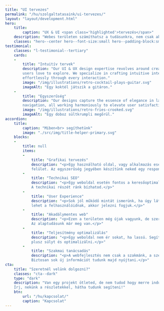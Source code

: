 ```yaml
---
title: "UI tervezes"
permalink: "/hu/szolgaltatasaink/ui-tervezes/"
layout: "layout/development.html"
hero:
    title:
        caption: "UX & UI <span class='highlighted'>tervezés</span>"
    description: "Webes területen számíthatsz a tudásunkra, nem csak akkor, ha kódot kell írni."
    classes: "hero--center hero--font-size:small hero--padding-block:small"
testimonial:
    classes: "l-testimonial--tertiary"
    cards:
    -
        title: "Intuitív tervek"
        description: "Our UI & UX design expertise revolves around creating digital spaces that
        users love to explore. We specialize in crafting intuitive interfaces that guide users
        effortlessly through every interaction."
        image: "/img/illustrations/retro-cocktail-plays-guitar.svg"
        imageAlt: "Egy koktél játszik a gitáron."
    -
        title: "Egyszerűség"
        description: "Our designs capture the essence of elegance in layouts and simplicity in
        navigation, all working harmoniously to elevate user satisfaction."
        image: "/img/illustrations/retro-fries-crooked.svg"
        imageAlt: "Egy doboz sültkrumpli megőrül."
accordion:
    title:
        caption: "Miben<br> segíthetünk"
        image: "./src/img/title-helper-primary.svg"
    blocks:
    -
        title: null
        items:
        -
            title: "Grafikai tervezés"
            description: "<p>Egy használható oldal, vagy alkalmazás esetén lényeges a jó felhasználói
            felület. Az egyszerűség jegyében készítünk neked egy responsive megoldást.</p>"
        -
            title: "Technikai SEO"
            description: "<p>Egy weboldal esetén fontos a keresőoptimalizálás.
            A technikai részét ránk bízhatod.</p>"
        -
            title: "User Experience"
            description: "<p>Sok jól működő mintát ismerünk, ha úgy látjuk, hogy valamivel gondja
            lehet a felhasználóidnak, akkor jelezni fogjuk.</p>"
        -
            title: "Akadálymentes web"
            description: "<p>Ezen a területen még újak vagyunk, de szeretnénk a jövőben sokat fejlődni.
            Az alaptudásunk már meg van.</p>"
        -
            title: "Teljesítmény optimalizálás"
            description: "<p>Egy weboldal nem ér sokat, ha lassú. Segítünk lefaragni ezt a
            plusz súlyt és optimalizálni.</p>"
        -
            title: "Szakmai tanácsadás"
            description: "<p>A webfejlesztés nem csak a szakmánk, a szenvedélyünk is.
            Biztosan sok új információt tudunk majd nyújtani.</p>"
cta:
    title: "Szeretnél velünk dolgozni?"
    classes: "cta--dark"
    type: "dark"
    description: "Van egy projekt ötleted, de nem tudod hogy merre indulj?
    Írj, nekünk a részletekkel, hátha tudunk segíteni!"
    btn:
        url: "/hu/kapcsolat/"
        caption: "Kapcsolat"
---
```


